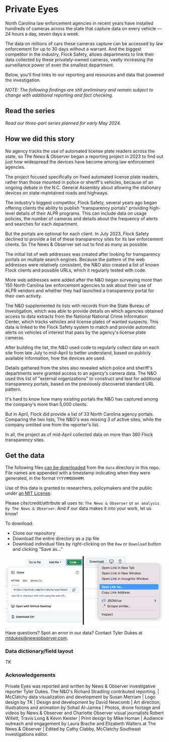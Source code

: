 # Private Eyes

North Carolina law enforcement agencies in recent years have installed hundreds of cameras across the state that capture data on every vehicle — 24 hours a day, seven days a week.

The data on millions of cars these cameras capture can be accessed by law enforcement for up to 30 days without a warrant. And the biggest competitor in the industry, Flock Safety, allows departments to link their data collected by these privately-owned cameras, vastly increasing the surveillance power of even the smallest department.

Below, you'll find links to our reporting and resources and data that powered the investigation.

*NOTE: The following findings are still preliminary and remain subject to change with additional reporting and fact checking.*

## Read the series

*Read our three-part series planned for early May 2024.*

## How we did this story

No agency tracks the use of automated license plate readers across the state, so The News & Observer began a reporting project in 2023 to find out just how widespread the devices have become among law enforcement agencies.

The project focused specifically on fixed automated license plate readers, rather than those mounted in police or sheriff's vehicles, because of an ongoing debate in the N.C. General Assembly about allowing the stationary devices on state-maintained roads and highways.

The industry's biggest competitor, Flock Safety, several years ago began offering clients the ability to publish "transparency portals" providing high-level details of their ALPR programs. This can include data on usage policies, the number of cameras and details about the frequency of alerts and searches for each department.

But the portals are optional for each client. In July 2023, Flock Safety declined to provide a list of these transparency sites for its law enforcement clients. So The News & Observer set out to find as many as possible.

The initial list of web addresses was created after looking for transparency portals on multiple search engines. Because the pattern of the web addresses were relatively consistent, the N&O also created a list of known Flock clients and possible URLs, which it regularly tested with code.

More web addresses were added after the N&O began surveying more than 150 North Carolina law enforcement agencies to ask about their use of ALPR vendors and whether they had launched a transparency portal for their own activity.

The N&O supplemented its lists with records from the State Bureau of Investigation, which was able to provide details on which agencies obtained access to data extracts from the National National Crime Information Center, which tracks vehicles and license plates of wanted suspects. This data is linked to the Flock Safety system to match and provide automatic alerts on vehicles of interest that pass by the agency's license plate cameras.

After building the list, the N&O used code to regularly collect data on each site from late July to mid-April to better understand, based on publicly available information, how the devices are used.

Details gathered from the sites also revealed which police and sheriff's departments were granted access to an agency's camera data. The N&O used this list of "external organizations" to construct and test for additional transparency portals, based on the previously discovered standard URL pattern.

It's hard to know how many existing portals the N&O has captured among the company's more than 5,000 clients.

But in April, Flock did provide a list of 33 North Carolina agency portals. Comparing the two lists, The N&O's was missing 3 of active sites, while the company omitted one from the reporter's list.

In all, the project as of mid-April collected data on more than 360 Flock transparency sites.

## Get the data

The following files [can be downloaded](https://github.com/mcclatchy-southeast/private_eyes/tree/main/data) from the `data` directory in this repo. File names are appended with a timestamp indicating when they were generated, in the format `YYYYMMDDHHMM`.

Use of this data is granted to researchers, policymakers and the public under [an MIT License](https://github.com/mcclatchy-southeast/private_eyes/blob/main/LICENSE).

Please cite/credit/attribute all uses to: `The News & Observer` or `an analysis by The News & Observer`. And if our data makes it into your work, let us know!

To download:
 - Clone our repository
 - Download the entire directory as a zip file
 - Download individual files by right-clicking on the `Raw` or `Download` button and clicking "Save as..."

![Download options](https://github.com/mcclatchy-southeast/private_eyes/blob/main/images/download_options.png)

Have questions? Spot an error in our data? Contact Tyler Dukes at [mtdukes@newsobserver.com](mailto:mtdukes@newsobserver.com).


### Data dictionary/field layout

*TK*

### Acknowledgements

Private Eyes was reported and written by News & Observer investigative reporter Tyler Dukes. The N&O's Richard Stradling contributed reporting. | McClatchy data visualization and development by Susan Merriam | Logo design by TK | Design and development by David Newcomb | Art direction, illustrations and animation by Sohail Al-Jamea | Photos, drone footage and videos by News & Observer and Charlotte Observer visual journalists Robert Willett, Travis Long & Kevin Keister | Print design by Mike Homan | Audience outreach and engagement by Laura Brache and Elizabeth Walters at The News & Observer | Edited by Cathy Clabby, McClatchy Southeast investigations editor.
